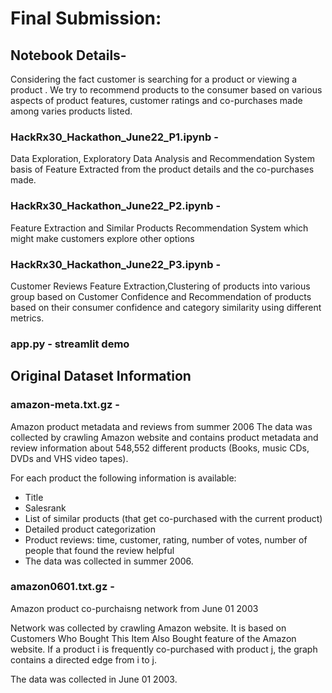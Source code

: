 # Final Submission:

## Notebook Details-

Considering the fact customer is searching for a product or viewing a product . We try to recommend products to the consumer based on various aspects of product features, customer ratings and co-purchases made among varies products listed.

### HackRx30_Hackathon_June22_P1.ipynb - 
Data Exploration, Exploratory Data Analysis and Recommendation System basis of Feature Extracted from the product details and the co-purchases made.

### HackRx30_Hackathon_June22_P2.ipynb - 
Feature Extraction and Similar Products Recommendation System which might make customers explore other options


### HackRx30_Hackathon_June22_P3.ipynb - 
Customer Reviews Feature Extraction,Clustering of products into various group based on Customer Confidence and Recommendation of products based on their consumer confidence and category similarity using different metrics.

### app.py - streamlit demo

## Original Dataset Information

### amazon-meta.txt.gz -
Amazon product metadata and reviews from summer 2006
The data was collected by crawling Amazon website and contains product metadata and review information about 548,552 different products (Books, music CDs, DVDs and VHS video tapes).

For each product the following information is available:

- Title
- Salesrank
- List of similar products (that get co-purchased with the current product)
- Detailed product categorization
- Product reviews: time, customer, rating, number of votes, number of people that found the review helpful
- The data was collected in summer 2006.

### amazon0601.txt.gz -
Amazon product co-purchaisng network from June 01 2003

Network was collected by crawling Amazon website. It is based on Customers Who Bought This Item Also Bought feature of the Amazon website. If a product i is frequently co-purchased with product j, the graph contains a directed edge from i to j.

The data was collected in June 01 2003.

